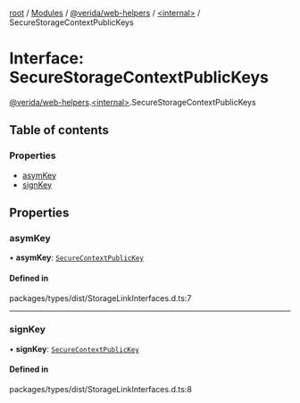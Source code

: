 [root](../README.md) / [Modules](../modules.md) / [@verida/web-helpers](../modules/verida_web_helpers.md) / [<internal\>](../modules/verida_web_helpers._internal_.md) / SecureStorageContextPublicKeys

# Interface: SecureStorageContextPublicKeys

[@verida/web-helpers](../modules/verida_web_helpers.md).[<internal\>](../modules/verida_web_helpers._internal_.md).SecureStorageContextPublicKeys

## Table of contents

### Properties

- [asymKey](verida_web_helpers._internal_.SecureStorageContextPublicKeys.md#asymkey)
- [signKey](verida_web_helpers._internal_.SecureStorageContextPublicKeys.md#signkey)

## Properties

### asymKey

• **asymKey**: [`SecureContextPublicKey`](verida_web_helpers._internal_.SecureContextPublicKey.md)

#### Defined in

packages/types/dist/StorageLinkInterfaces.d.ts:7

___

### signKey

• **signKey**: [`SecureContextPublicKey`](verida_web_helpers._internal_.SecureContextPublicKey.md)

#### Defined in

packages/types/dist/StorageLinkInterfaces.d.ts:8
